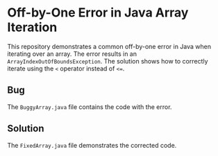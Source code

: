 # Off-by-One Error in Java Array Iteration

This repository demonstrates a common off-by-one error in Java when iterating over an array. The error results in an `ArrayIndexOutOfBoundsException`.  The solution shows how to correctly iterate using the `<` operator instead of `<=`.

## Bug

The `BuggyArray.java` file contains the code with the error. 

## Solution

The `FixedArray.java` file demonstrates the corrected code.